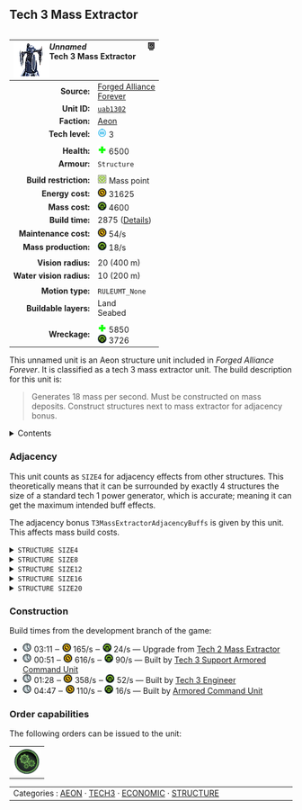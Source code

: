 Tech 3 Mass Extractor
----
<table align="right">
    <thead>
        <tr>
            <th align="left" colspan="2">
                <img align="left" src="icons/units/UAB1302_icon.png" title="The unit icon" /><img align="right" src="icons/strategicicons/icon_structure3_mass_rest.png" title="icon_structure3_mass" /><i>Unnamed</i><br />Tech 3 Mass Extractor
            </th>
        </tr>
    </thead>
    <tbody>
        <tr>
            <td align="right"><strong>Source:</strong></td>
            <td><a href="Forged Alliance Forever">Forged Alliance<br />Forever</a></td>
        </tr>
        <tr>
            <td align="right"><strong>Unit ID:</strong></td>
            <td><a href="https://github.com/FAForever/fa/D:/faf-development/fa/units/UAB1302/UAB1302_unit.bp"><code>uab1302</code></a></td>
        </tr>
        <tr>
            <td align="right"><strong>Faction:</strong></td>
            <td><a href="_categories.AEON">Aeon</a></td>
        </tr>
        <tr>
            <td align="right"><strong>Tech level:</strong></td>
            <td><img src="icons/T3.png" title="Tech 3" /> 3</td>
        </tr>
        <tr><td align="center" colspan="2"></td></tr>
        <tr>
            <td align="right"><strong>Health:</strong></td>
            <td><img src="icons/health.png" title="Health" /> 6500</td>
        </tr>
        <tr>
            <td align="right"><strong>Armour:</strong></td>
            <td><code>Structure</code></td>
        </tr>
        <tr><td align="center" colspan="2"></td></tr>
        <tr>
            <td align="right"><strong>Build restriction:</strong></td>
            <td><img src="icons/mass_marker.png" title="Mass marker" /> <span title="RULEUBR_OnMassDeposit">Mass point</span></td>
        </tr>
        <tr>
            <td align="right"><strong>Energy cost:</strong></td>
            <td><img src="icons/energy.png" title="Energy" /> 31625</td>
        </tr>
        <tr>
            <td align="right"><strong>Mass cost:</strong></td>
            <td><img src="icons/mass.png" title="Mass" /> 4600</td>
        </tr>
        <tr>
            <td align="right"><strong>Build time:</strong></td>
            <td>2875 (<a href="#construction">Details</a>)</td>
        </tr>
        <tr>
            <td align="right"><strong>Maintenance cost:</strong></td>
            <td><img src="icons/energy.png" title="Energy" /> 54/s</td>
        </tr>
        <tr>
            <td align="right"><strong>Mass production:</strong></td>
            <td><img src="icons/mass.png" title="Mass" /> 18/s</td>
        </tr>
        <tr><td align="center" colspan="2"></td></tr>
        <tr>
            <td align="right"><strong>Vision radius:</strong></td>
            <td> <span title="0.40 km, 0.25 mi">20 (400 m)</span></td>
        </tr>
        <tr>
            <td align="right"><strong>Water vision radius:</strong></td>
            <td> <span title="0.20 km, 0.12 mi">10 (200 m)</span></td>
        </tr>
        <tr><td align="center" colspan="2"></td></tr>
        <tr>
            <td align="right"><strong>Motion type:</strong></td>
            <td><code>RULEUMT_None</code></td>
        </tr>
        <tr>
            <td align="right"><strong>Buildable layers:</strong></td>
            <td>Land<br />Seabed</td>
        </tr>
        <tr><td align="center" colspan="2"></td></tr>
        <tr>
            <td align="right"><strong>Wreckage:</strong></td>
            <td><img src="icons/health.png" title="Health" /> 5850<br /><img src="icons/mass.png" title="Mass" /> 3726</td>
        </tr>
    </tbody>
</table>

This unnamed unit is an Aeon structure unit included in *Forged Alliance Forever*.
It is classified as a tech 3 mass extractor unit.
The build description for this unit is:

<blockquote>Generates 18 mass per second. Must be constructed on mass deposits. Construct structures next to mass extractor for adjacency bonus.</blockquote>

<details>
<summary>Contents</summary>

1. – <a href="#adjacency">Adjacency</a>
2. – <a href="#construction">Construction</a>
3. – <a href="#order-capabilities">Order capabilities</a>
</details>

### Adjacency
This unit counts as `SIZE4` for adjacency effects from other structures. This theoretically means that it can be surrounded by exactly 4 structures the size of a standard tech 1 power generator, which is accurate; meaning it can get the maximum intended buff effects. 

The adjacency bonus `T3MassExtractorAdjacencyBuffs` is given by this unit. This affects mass build costs.

<details>
<summary><code>STRUCTURE SIZE4</code></summary>
<p>
    <table>
        <tr>
            <td align="right"><strong>Mass build costs:</strong></td>
            <td>-1⁄5</td>
        </tr>
    </table>
</p>
</details>


<details>
<summary><code>STRUCTURE SIZE8</code></summary>
<p>
    <table>
        <tr>
            <td align="right"><strong>Mass build costs:</strong></td>
            <td>-1⁄10</td>
        </tr>
    </table>
</p>
</details>


<details>
<summary><code>STRUCTURE SIZE12</code></summary>
<p>
    <table>
        <tr>
            <td align="right"><strong>Mass build costs:</strong></td>
            <td>-1⁄14.99</td>
        </tr>
    </table>
</p>
</details>


<details>
<summary><code>STRUCTURE SIZE16</code></summary>
<p>
    <table>
        <tr>
            <td align="right"><strong>Mass build costs:</strong></td>
            <td>-1⁄8</td>
        </tr>
    </table>
</p>
</details>


<details>
<summary><code>STRUCTURE SIZE20</code></summary>
<p>
    <table>
        <tr>
            <td align="right"><strong>Mass build costs:</strong></td>
            <td>-1⁄8</td>
        </tr>
    </table>
</p>
</details>


### Construction
Build times from the development branch of the game:
* <img src="icons/time.png" title="Time" /> 03:11 ‒ <img src="icons/energy.png" title="Energy" /> 165/s ‒ <img src="icons/mass.png" title="Mass" /> 24/s — Upgrade from <a href="UAB1202">Tech 2 Mass Extractor</a>
* <img src="icons/time.png" title="Time" /> 00:51 ‒ <img src="icons/energy.png" title="Energy" /> 616/s ‒ <img src="icons/mass.png" title="Mass" /> 90/s — Built by <a href="UAL0301">Tech 3 Support Armored Command Unit</a>
* <img src="icons/time.png" title="Time" /> 01:28 ‒ <img src="icons/energy.png" title="Energy" /> 358/s ‒ <img src="icons/mass.png" title="Mass" /> 52/s — Built by <a href="UAL0309">Tech 3 Engineer</a>
* <img src="icons/time.png" title="Time" /> 04:47 ‒ <img src="icons/energy.png" title="Energy" /> 110/s ‒ <img src="icons/mass.png" title="Mass" /> 16/s — Built by <a href="UAL0001">Armored Command Unit</a>

### Order capabilities
The following orders can be issued to the unit:
<table>
<td><img float="left" src="icons/orders/production.png" title="Production Toggle
Turn the selected units production capabilities on/off" /></td>
</table>

<table align="center">
<td width="1215px">Categories : 
<a href="_categories.AEON">AEON</a> · 
<a href="_categories.TECH3">TECH3</a> · 
<a href="_categories.ECONOMIC">ECONOMIC</a> · 
<a href="_categories.STRUCTURE">STRUCTURE</a></td>
</table>
